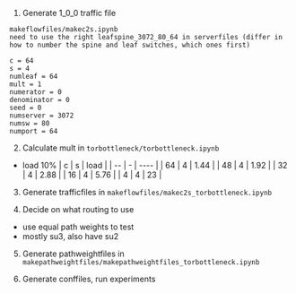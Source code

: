 1. Generate 1_0_0 traffic file
```
makeflowfiles/makec2s.ipynb
need to use the right leafspine_3072_80_64 in serverfiles (differ in how to number the spine and leaf switches, which ones first)

c = 64
s = 4
numleaf = 64
mult = 1
numerator = 0
denominator = 0
seed = 0
numserver = 3072
numsw = 80
numport = 64
```

2. Calculate mult in `torbottleneck/torbottleneck.ipynb`
- load 10%
| c  | s | load |
| -- | - | ---- |
| 64 | 4 | 1.44 |
| 48 | 4 | 1.92 |
| 32 | 4 | 2.88 |
| 16 | 4 | 5.76 |
| 4  | 4 | 23   |

3. Generate trafficfiles in `makeflowfiles/makec2s_torbottleneck.ipynb`

4. Decide on what routing to use
- use equal path weights to test
- mostly su3, also have su2

5. Generate pathweightfiles in `makepathweightfiles/makepathweightfiles_torbottleneck.ipynb`

6. Generate conffiles, run experiments